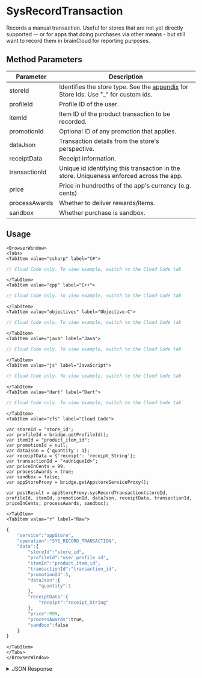 # SysRecordTransaction

Records a manual transaction. Useful for stores that are not yet directly supported -- or for apps that doing purchases via other means - but still want to record them in brainCloud for reporting purposes.

<PartialServop service_name="appStore" operation_name="SYS_RECORD_TRANSACTION" />

## Method Parameters

| Parameter     | Description                                            |
| ------------- | ------------------------------------------------------ |
| storeId       | Identifies the store type.  See the [appendix](/appendix/platformIds) for Store Ids.  Use "_<id>" for custom ids. |
| profileId     | Profile ID of the user.                                |
| itemId        | Item ID of the product transaction to be recorded.     |
| promotionId   | Optional ID of any promotion that applies.             |
| dataJson      | Transaction details from the store's perspective.      |
| receiptData   | Receipt information.                                   |
| transactionId | Unique id identifying this transaction in the store. Uniqueness enforced across the app. |
| price         | Price in hundredths of the app's currency (e.g. cents) |
| processAwards | Whether to deliver rewards/items.                      |
| sandbox       | Whether purchase is sandbox.                           |


## Usage

```mdx-code-block
<BrowserWindow>
<Tabs>
<TabItem value="csharp" label="C#">
```

```csharp
// Cloud Code only. To view example, switch to the Cloud Code tab
```

```mdx-code-block
</TabItem>
<TabItem value="cpp" label="C++">
```

```cpp
// Cloud Code only. To view example, switch to the Cloud Code tab
```

```mdx-code-block
</TabItem>
<TabItem value="objectivec" label="Objective-C">
```

```objectivec
// Cloud Code only. To view example, switch to the Cloud Code tab
```

```mdx-code-block
</TabItem>
<TabItem value="java" label="Java">
```

```java
// Cloud Code only. To view example, switch to the Cloud Code tab
```

```mdx-code-block
</TabItem>
<TabItem value="js" label="JavaScript">
```

```javascript
// Cloud Code only. To view example, switch to the Cloud Code tab
```

```mdx-code-block
</TabItem>
<TabItem value="dart" label="Dart">
```

```dart
// Cloud Code only. To view example, switch to the Cloud Code tab
```

```mdx-code-block
</TabItem>
<TabItem value="cfs" label="Cloud Code">
```

```cfscript
var storeId = "store_id";
var profileId = bridge.getProfileId();
var itemId = "product_item_id";
var promotionId = null;
var dataJson = {'quantity': 1};
var receiptData = {'receipt': 'receipt_String'};
var transactionId = "<aUniqueId>";
var priceInCents = 99;
var processAwards = true;
var sandbox = false;
var appStoreProxy = bridge.getAppstoreServiceProxy();

var postResult = appStoreProxy.sysRecordTransaction(storeId, profileId, itemId, promotionId, dataJson, receiptData, transactionId, priceInCents, processAwards, sandbox);
```

```mdx-code-block
</TabItem>
<TabItem value="r" label="Raw">
```

```r
{
    "service":"appStore",
    "operation":"SYS_RECORD_TRANSACTION",
    "data":{
        "storeId":"store_id",
        "profileId":"user_profile_id",
        "itemId":"product_item_id",
        "transactionId":"transaction_id",
        "promotionId":5,
        "dataJson":{
            "quantity":1
        },
        "receiptData":{
            "receipt":"receipt_String"
        },
        "price":999,
        "processAwards":true,
        "sandbox":false
    }
}
```

```mdx-code-block
</TabItem>
</Tabs>
</BrowserWindow>
```

<details>
<summary>JSON Response</summary>

```json
{
    "data": {
        "userItemRewards": {
            "sword001": {
                "fac9e483-c958-46b9-a478-06c97a85e74a": {
                    "itemId": "fac9e483-c958-46b9-a478-06c97a85e74a",
                    "quantity": 1
                }
            }
        },
        "extra": {
            "customAttr": "value"
        },
        "rewards": {
            "extra": {
                "customAttr": "value"
            },
            "currency": {
                "bar": 10
            },
            "items": {
                "sword001": {
                    "defId": "sword001",
                    "quantity": 1
                }
            }
        },
        "currencies": {
            "currency": {
                "bar": {
                    "consumed": 0,
                    "balance": 30,
                    "purchased": 10,
                    "awarded": 20,
                    "revoked": 0
                },
                "coins": {
                    "consumed": 0,
                    "balance": 24,
                    "purchased": 0,
                    "awarded": 24,
                    "revoked": 0
                }
            }
        }
    },
    "status": 200
}
```

</details>
